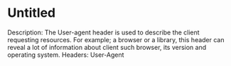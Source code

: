 # Untitled

Description: The User-agent header is used to describe the client requesting resources. For example; a browser or a library, this header can reveal a lot of information about client such browser, its version and operating system.
Headers: User-Agent